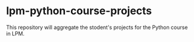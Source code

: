 # lpm-python-course-projects
This repository will aggregate the stodent's projects for the Python course in LPM.
